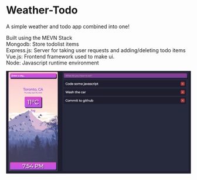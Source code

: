 # Weather-Todo
A simple weather and todo app combined into one!

Built using the MEVN Stack<br>
Mongodb: Store todolist items<br>
Express.js: Server for taking user requests and adding/deleting todo items<br>
Vue.js: Frontend framework used to make ui.<br>
Node: Javascript runtime environment<br>

<img src='./sample.png'/>
